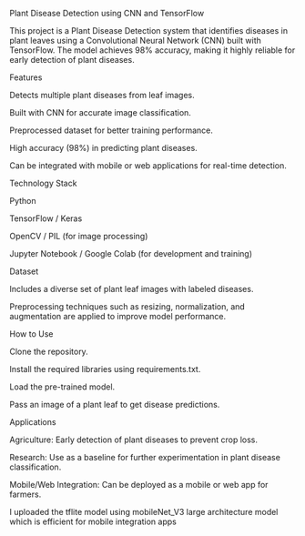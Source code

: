 Plant Disease Detection using CNN and TensorFlow

This project is a Plant Disease Detection system that identifies diseases in plant leaves using a Convolutional Neural Network (CNN) built with TensorFlow. The model achieves 98% accuracy, making it highly reliable for early detection of plant diseases.

Features

Detects multiple plant diseases from leaf images.

Built with CNN for accurate image classification.

Preprocessed dataset for better training performance.

High accuracy (98%) in predicting plant diseases.

Can be integrated with mobile or web applications for real-time detection.

Technology Stack

Python

TensorFlow / Keras

OpenCV / PIL (for image processing)

Jupyter Notebook / Google Colab (for development and training)

Dataset

Includes a diverse set of plant leaf images with labeled diseases.

Preprocessing techniques such as resizing, normalization, and augmentation are applied to improve model performance.

How to Use

Clone the repository.

Install the required libraries using requirements.txt.

Load the pre-trained model.

Pass an image of a plant leaf to get disease predictions.

Applications

Agriculture: Early detection of plant diseases to prevent crop loss.

Research: Use as a baseline for further experimentation in plant disease classification.

Mobile/Web Integration: Can be deployed as a mobile or web app for farmers.



I uploaded the tflite model using mobileNet_V3 large architecture model which is efficient for mobile integration apps

